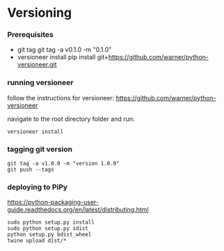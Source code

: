Versioning
====================================================================================================

### Prerequisites
* git tag
	git tag -a v0.1.0 -m "0.1.0"
* versioneer install
	pip install git+https://github.com/warner/python-versioneer.git


### running versioneer

follow the instructions for versioneer: https://github.com/warner/python-versioneer

navigate to the root directory folder and run:

	versioneer install


### tagging git version

	git tag -a v1.0.0 -m "version 1.0.0"
	git push --tags

### deploying to PiPy

https://python-packaging-user-guide.readthedocs.org/en/latest/distributing.html

	sudo python setup.py install
	sudo python setup.py sdist
	python setup.py bdist_wheel
	twine upload dist/*